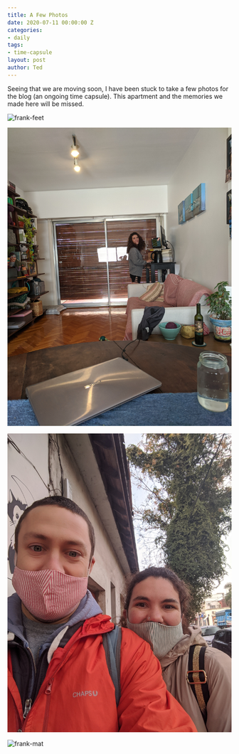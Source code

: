 ```yaml
---
title: A Few Photos
date: 2020-07-11 00:00:00 Z
categories:
- daily
tags:
- time-capsule
layout: post
author: Ted
---
```


Seeing that we are moving soon, I have been stuck to take a few photos for the blog (an ongoing time capsule). This apartment and the memories we made here will be missed.

![frank-feet](/assets/images/frank-feet.jpg)

![mica-desk](/assets/images/mica-desk.jpg)

![masks](/assets/images/masks.jpg)

![frank-mat](/assets/images/frank-mat.jpg)
